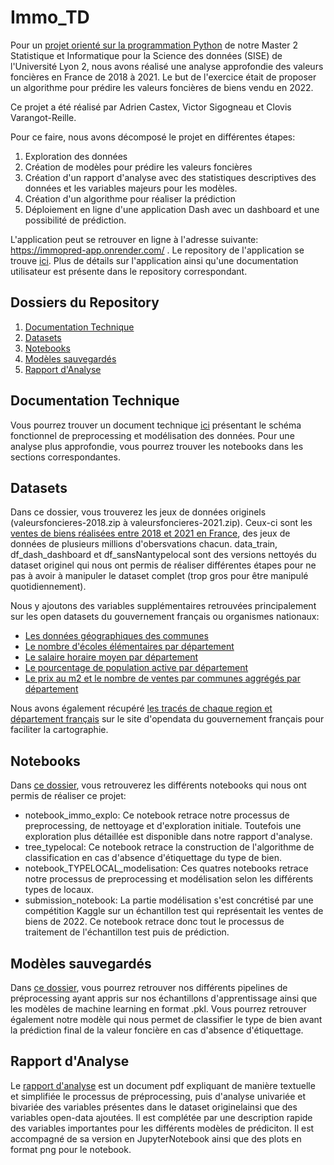 # Immo_TD

Pour un [projet orienté sur la programmation Python](https://github.com/asardell/M2-SISE-2023/blob/main/Roadmap.pdf) de notre Master 2 Statistique et Informatique pour la Science des données (SISE) de l'Université Lyon 2, nous avons réalisé une analyse approfondie des valeurs foncières en France de 2018 à 2021. Le but de l'exercice était de proposer un algorithme pour prédire les valeurs foncières de biens vendu en 2022. 

Ce projet a été réalisé par Adrien Castex, Victor Sigogneau et Clovis Varangot-Reille. 

Pour ce faire, nous avons décomposé le projet en différentes étapes: 
1. Exploration des données
2. Création de modèles pour prédire les valeurs foncières
3. Création d'un rapport d'analyse avec des statistiques descriptives des données et les variables majeurs pour les modèles.
4. Création d'un algorithme pour réaliser la prédiction
5. Déploiement en ligne d'une application Dash avec un dashboard et une possibilité de prédiction.

L'application peut se retrouver en ligne à l'adresse suivante: https://immopred-app.onrender.com/ . Le repository de l'application se trouve [ici](https://github.com/cvarrei/repo_test). Plus de détails sur l'application ainsi qu'une documentation utilisateur est présente dans le repository correspondant.


## Dossiers du Repository
1. [Documentation Technique](#documentation-technique)
2. [Datasets](#datasets)
3. [Notebooks](#notebooks)
4. [Modèles sauvegardés](#modèles-sauvegardés)
5. [Rapport d'Analyse](#rapport-danalyse)

## Documentation Technique

Vous pourrez trouver un document technique [ici](https://github.com/cvarrei/immo_TD/tree/main/Documentation%20Technique) présentant le schéma fonctionnel de preprocessing et modélisation des données. Pour une analyse plus approfondie, vous pourrez trouver les notebooks dans les sections correspondantes.

## Datasets

Dans ce dossier, vous trouverez les jeux de données originels (valeursfoncieres-2018.zip à valeursfoncieres-2021.zip). Ceux-ci sont les [ventes de biens réalisées entre 2018 et 2021 en France](https://github.com/asardell/M2-SISE-2023/tree/main/rawdata), des jeux de données de plusieurs millions d'obersvations chacun.  data_train, df_dash_dashboard et df_sansNantypelocal sont des versions nettoyés du dataset originel qui nous ont permis de réaliser différentes étapes pour ne pas à avoir à manipuler le dataset complet (trop gros pour être manipulé quotidiennement).

Nous y ajoutons des variables supplémentaires retrouvées principalement sur les open datasets du gouvernement français ou organismes nationaux: 
- [Les données géographiques des communes](https://github.com/asardell/M2-SISE-2023/blob/main/rawdata/communes-departement-region.csv)
- [Le nombre d'écoles élémentaires par département](https://www.observatoire-des-territoires.gouv.fr/nombre-decoles-elementaires)
- [Le salaire horaire moyen par département](https://www.insee.fr/fr/statistiques/2021266)
- [Le pourcentage de population active par département](https://www.insee.fr/fr/statistiques/2012710#titre-bloc-1)
- [Le prix au m2 et le nombre de ventes par communes aggrégés par département](https://www.data.gouv.fr/fr/datasets/indicateurs-immobiliers-par-commune-et-par-annee-prix-et-volumes-sur-la-periode-2014-2021/)

Nous avons également récupéré [les tracés de chaque region et département français](https://www.data.gouv.fr/fr/datasets/contours-des-communes-de-france-simplifie-avec-regions-et-departement-doutre-mer-rapproches/) sur le site d'opendata du gouvernement français pour faciliter la cartographie. 

## Notebooks

Dans [ce dossier](https://github.com/cvarrei/immo_TD/tree/main/Notebooks), vous retrouverez les différents notebooks qui nous ont permis de réaliser ce projet: 
- notebook_immo_explo: Ce notebook retrace notre processus de preprocessing, de nettoyage et d'exploration initiale. Toutefois une exploration plus détaillée est disponible dans notre rapport d'analyse.
- tree_typelocal: Ce notebook retrace la construction de l'algorithme de classification en cas d'absence d'étiquettage du type de bien.
- notebook_TYPELOCAL_modelisation: Ces quatres notebooks retrace notre processus de preprocessing et modélisation selon les différents types de locaux.
- submission_notebook: La partie modélisation s'est concrétisé par une compétition Kaggle sur un échantillon test qui représentait les ventes de biens de 2022. Ce notebook retrace donc tout le processus de traitement de l'échantillon test puis de prédiction.  

## Modèles sauvegardés

Dans [ce dossier](https://github.com/cvarrei/immo_TD/tree/main/Mod%C3%A8le%20ML), vous pourrez retrouver nos différents pipelines de préprocessing ayant appris sur nos échantillons d'apprentissage ainsi que les modèles de machine learning en format .pkl. Vous pourrez retrouver également notre modèle qui nous permet de classifier le type de bien avant la prédiction final de la valeur foncière en cas d'absence d'étiquettage.

## Rapport d'Analyse

Le [rapport d'analyse](https://github.com/cvarrei/immo_TD/tree/main/Rapport%20d'analyse) est un document pdf expliquant de manière textuelle et simplifiée le processus de préprocessing, puis d'analyse univariée et bivariée des variables présentes dans le dataset originelainsi que des variables open-data ajoutées. Il est complétée par une description rapide des variables importantes pour les différents modèles de prédiciton. Il est accompagné de sa version en JupyterNotebook ainsi que des plots en format png pour le notebook.
